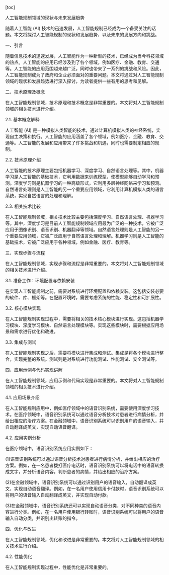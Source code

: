 
[toc]                    
                
                
人工智能规制领域的现状与未来发展趋势

随着人工智能 (AI) 技术的迅速发展，人工智能规制已经成为一个备受关注的话题。本文将探讨人工智能规制的现状和发展趋势，以及未来的发展方向和挑战。

一、引言

随着信息技术的迅速发展，人工智能作为一种新型的技术，已经成为当今科技领域的热点。人工智能的应用已经涉及到了各个领域，例如医疗、金融、教育、交通等。人工智能的应用范围越来越广泛，同时也带来了一系列的挑战和风险。因此，人工智能规制成为了政府和企业必须面对的重要问题。本文将通过对人工智能规制领域的现状和发展趋势进行深入探讨，为读者提供一些有用的思考和见解。

二、技术原理及概念

在人工智能规制领域，技术原理和技术概念是非常重要的。本文将对人工智能规制领域的相关技术进行介绍。

2.1. 基本概念解释

人工智能 (AI) 是一种模拟人类智能的技术，通过计算机模拟人类的神经系统，实现自主决策和执行。人工智能的应用涵盖了各个领域，例如医疗、金融、教育、交通等。人工智能的发展和应用带来了许多挑战和机遇，同时也需要制定相应的规制。

2.2. 技术原理介绍

人工智能的技术原理主要包括机器学习、深度学习、自然语言处理等。其中，机器学习是人工智能的基础技术，它利用数据来训练模型，使模型能够自动学习和预测。深度学习则是机器学习的一种高级形式，它利用多层神经网络来学习和预测。自然语言处理则是人工智能的另一个重要应用领域，它利用计算机模拟人类的语言系统，实现自然语言的处理和理解。

2.3. 相关技术比较

在人工智能规制领域，相关技术比较主要包括深度学习、自然语言处理、机器学习等。其中，深度学习是目前人工智能规制领域应用最为广泛的一种技术，它被广泛应用于图像识别、语音识别、机器翻译等领域。自然语言处理则是人工智能的另一个重要应用领域，它被广泛应用于自然语言处理和理解。机器学习则是人工智能的基础技术，它被广泛应用于各种领域，例如金融、医疗、教育等。

三、实现步骤与流程

在人工智能规制领域，实现步骤和流程是非常重要的。本文将对人工智能规制领域的相关技术进行介绍。

3.1. 准备工作：环境配置与依赖安装

在实现人工智能规制之前，需要对系统进行环境配置和依赖安装。这包括安装必要的软件、库、框架等。在配置环境时，需要考虑系统的性能、稳定性和可扩展性。

3.2. 核心模块实现

在人工智能规制实现过程中，需要将相关的技术核心模块进行实现。这包括机器学习模块、深度学习模块、自然语言处理模块等。实现这些模块时，需要根据应用场景和需求进行优化和改进。

3.3. 集成与测试

在人工智能规制实现之后，需要将模块进行集成和测试。集成是将各个模块进行整合，实现完整的系统。测试则是对系统进行功能测试、性能测试、安全测试等。

四、应用示例与代码实现讲解

在人工智能规制领域，应用示例和代码实现是非常重要的。本文将对人工智能规制领域的相关技术进行介绍。

4.1. 应用场景介绍

在人工智能规制应用中，例如医疗领域中的语音识别系统，需要使用深度学习技术。在医疗领域中，语音识别系统可以通过语音分析技术对患者进行病情分析，并给出相应的治疗方案。在金融领域中，语音识别系统可以识别用户的语音输入，并自动翻译成英文，实现自动语音翻译。

4.2. 应用实例分析

在医疗领域中，语音识别系统应用实例如下：

(1)语音识别系统可以通过语音分析技术对患者进行病情分析，并给出相应的治疗方案。例如，在一名患者拨打医疗电话时，语音识别系统可以将电话中的语音转换成文字，并分析语音内容，判断患者的病情，并给出相应的治疗方案。

(2)在金融领域中，语音识别系统可以通过识别用户的语音输入，自动翻译成英文，实现自动语音翻译。例如，在一名用户使用信用卡付款时，语音识别系统可以将用户的语音输入自动翻译成英文，并实现自动付款。

(3)在金融领域中，语音识别系统还可以实现自动语音分类，对不同种类的语音内容进行分类。例如，在一名用户使用银行转账时，语音识别系统可以将用户的语音输入自动分类，并识别出转账的指令。

四、优化与改进

在人工智能规制领域，优化和改进是非常重要的。本文将对人工智能规制领域的相关技术进行介绍。

4.2. 性能优化

在人工智能规制实现过程中，性能优化是非常重要的。


